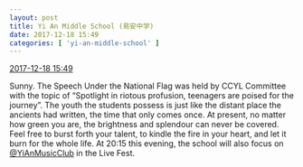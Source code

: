 ```yaml
---
layout: post
title: Yi An Middle School (易安中学)
date: 2017-12-18 15:49
categories: [ 'yi-an-middle-school' ]
---
```


<div class="weibo-info">
  <a href="https://weibo.com/6074218720/FAdXdxOLb">2017-12-18 15:49</a>
</div>

Sunny. The Speech Under the National Flag was held by CCYL Committee with the topic of “Spotlight in riotous profusion, teenagers are poised for the journey”. The youth the students possess is just like the distant place the ancients had written, the time that only comes once. At present, no matter how green you are, the brightness and splendour can never be covered. Feel free to burst forth your talent, to kindle the fire in your heart, and let it burn for the whole life. At 20:15 this evening, the school will also focus on [@YiAnMusicClub](http://weibo.com/u/6094546964) in the Live Fest.
